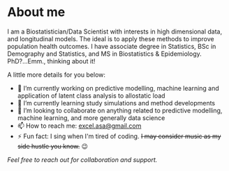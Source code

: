 # About me

I am a Biostatistician/Data Scientist with interests in high dimensional data, and longitudinal models. The ideal is to apply these methods to improve population health outcomes. 
I have associate degree in Statistics, BSc in Demography and Statistics, and MS in Biostatistics & Epidemiology. PhD?...Emm., thinking about it! 

A little more details for you below:

- 🔭 I’m currently working on predictive modelling, machine learning and application of latent class analysis to allostatic load
- 🌱 I’m currently learning study simulations and method developments
- 👯 I’m looking to collaborate on anything related to predictive modelling, machine learning, and more generally data science
- 📫 How to reach me: excel.asa@gmail.com
- ⚡ Fun fact: I sing when I'm tired of coding. ~~I may consider music as my side hustle you know.~~ 😉

*Feel free to reach out for collaboration and support.*

